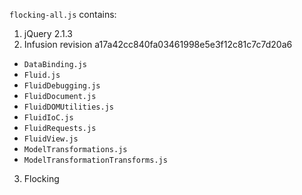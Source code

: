 <code>flocking-all.js</code> contains:

1. jQuery 2.1.3
2. Infusion revision a17a42cc840fa03461998e5e3f12c81c7c7d20a6
  * <code>DataBinding.js</code>
  * <code>Fluid.js</code>
  * <code>FluidDebugging.js</code>
  * <code>FluidDocument.js</code>
  * <code>FluidDOMUtilities.js</code>
  * <code>FluidIoC.js</code>
  * <code>FluidRequests.js</code>
  * <code>FluidView.js</code>
  * <code>ModelTransformations.js</code>
  * <code>ModelTransformationTransforms.js</code>
3. Flocking
